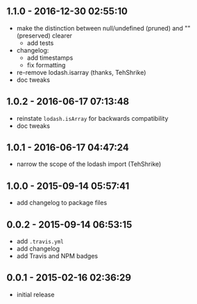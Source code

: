 ## 1.1.0 - 2016-12-30 02:55:10

* make the distinction between null/undefined (pruned) and "" (preserved) clearer
  * add tests
* changelog:
  * add timestamps
  * fix formatting
* re-remove lodash.isarray (thanks, TehShrike)
* doc tweaks

## 1.0.2 - 2016-06-17 07:13:48

* reinstate `lodash.isArray` for backwards compatibility
* doc tweaks

## 1.0.1 - 2016-06-17 04:47:24

* narrow the scope of the lodash import (TehShrike)

## 1.0.0 - 2015-09-14 05:57:41

* add changelog to package files

## 0.0.2 - 2015-09-14 06:53:15

* add `.travis.yml`
* add changelog
* add Travis and NPM badges

## 0.0.1 - 2015-02-16 02:36:29

* initial release
